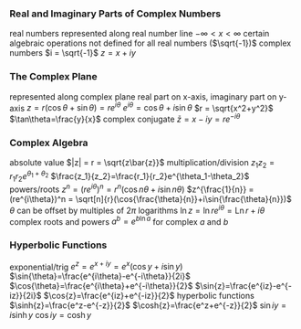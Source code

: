 ### Real and Imaginary Parts of Complex Numbers
real numbers
	represented along real number line $-\infty < x < \infty$
	certain algebraic operations not defined for all real numbers ($\sqrt{-1})$
complex numbers
	$i = \sqrt{-1}$
	$z = x + iy$
### The Complex Plane
represented along complex plane
	real part on x-axis, imaginary part on y-axis
	$z = r(\cos\theta+\sin\theta) = re^{i\theta}$
		$e^{i\theta} = \cos\theta + i\sin\theta$
		$r = \sqrt{x^2+y^2}$
		$\tan\theta=\frac{y}{x}$
	complex conjugate
		$\bar{z} = x - iy = re^{-i\theta}$
### Complex Algebra
absolute value
	$|z| = r = \sqrt{z\bar{z}}$
multiplication/division
	$z_1z_2 = r_1r_2e^{\theta_1+\theta_2}$
	$\frac{z_1}{z_2}=\frac{r_1}{r_2}e^{\theta_1-\theta_2}$
powers/roots
	$z^n = (re^{i\theta})^n = r^n(\cos{n\theta}+i\sin{n\theta})$
	$z^{\frac{1}{n}} = (re^{i\theta})^n = \sqrt[n]{r}(\cos{\frac{\theta}{n}}+i\sin{\frac{\theta}{n}})$
	$\theta$ can be offset by multiples of $2\pi$
logarithms
	$\ln{z}=\ln{re^{i\theta}}=\operatorname{Ln}{r}+i\theta$
complex roots and powers
	$a^b=e^{b\ln{a}}$ for complex $a$ and $b$
### Hyperbolic Functions
exponential/trig
	$e^z = e^{x+iy} = e^x(\cos{y}+i\sin{y})$
	$\sin{\theta}=\frac{e^{i\theta}-e^{-i\theta}}{2i}$
	$\cos{\theta}=\frac{e^{i\theta}+e^{-i\theta}}{2}$
	$\sin{z}=\frac{e^{iz}-e^{-iz}}{2i}$
	$\cos{z}=\frac{e^{iz}+e^{-iz}}{2}$
hyperbolic functions
	$\sinh{z}=\frac{e^z-e^{-z}}{2}$
	$\cosh{z}=\frac{e^z+e^{-z}}{2}$
	$\sin{iy}=i\sinh{y}$
	$\cos{iy}=\cosh{y}$